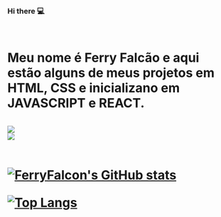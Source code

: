 ### Hi there :computer:
<br>
<h1> Meu nome é Ferry Falcão e aqui estão alguns de meus projetos em HTML, CSS e inicializano em JAVASCRIPT  e REACT.
<br>
<br>
<img src="https://img.shields.io/badge/HTML5-E34F26?style=for-the-badge&logo=html5&logoColor=white" >
<br>
<img src="https://img.shields.io/badge/CSS3-1572B6?style=for-the-badge&logo=css3&logoColor=white" >
<br>
<br>

[![FerryFalcon's GitHub stats](https://github-readme-stats.vercel.app/api?username=FerryFalcon)](https://github.com/anuraghazra/github-readme-stats)

[![Top Langs](https://github-readme-stats.vercel.app/api/top-langs/?username=FerryFalcon)](https://github.com/anuraghazra/github-readme-stats)
